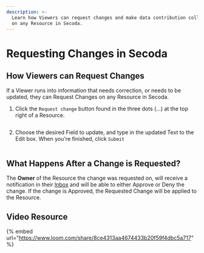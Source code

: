 ```yaml
---
description: >-
  Learn how Viewers can request changes and make data contribution collaborative
  on any Resource in Secoda.
---
```


# Requesting Changes in Secoda

## How Viewers can Request Changes

If a Viewer runs into information that needs correction, or needs to be updated, they can Request Changes on any Resource in Secoda.

1.  Click the `Request change` button found in the three dots (...) at the top right of a Resource.&#x20;

    <figure><img src="https://secoda-public-media-assets.s3.amazonaws.com/6c3b3149-efe7-4f0e-ae5b-6c291bd3e5bd.png" alt=""></figure>
2. Choose the desired Field to update, and type in the updated Text to the Edit box. When you're finished, click `Submit`

<figure><img src="https://secoda-public-media-assets.s3.amazonaws.com/Screen%20Shot%202023-02-28%20at%205.05.49%20PM.png" alt=""></figure>

## What Happens After a Change is Requested?

The **Owner** of the Resource the change was requested on, will receive a notification in their [Inbox](../../features/data-inbox.md) and will be able to either Approve or Deny the change. If the change is Approved, the Requested Change will be applied to the Resource.

## Video Resource

{% embed url="https://www.loom.com/share/8ce4313aa4674433b20f59f4dbc5a717" %}
